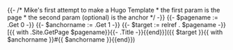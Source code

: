 {{- /* Mike's first attempt to make a Hugo Template
     * the first param is the page
     * the second param (optional) is the anchor
     */ -}}
{{- $pagename := .Get 0 -}}
{{- $anchorname := .Get 1 -}}
{{- $target := relref . $pagename -}}
[{{ with .Site.GetPage $pagename}}{{- .Title -}}{{end}}]({{ $target }}{{ with $anchorname }}#{{ $anchorname }}{{end}})
